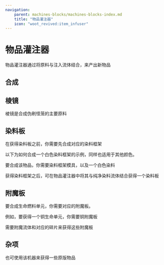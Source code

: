 ```yaml
---
navigation:
    parent: machines-blocks/machines-blocks-index.md
    title: "物品灌注器"
    icon: "woot_revived:item_infuser"
---
```

# 物品灌注器

<BlockImage id="item_infuser" scale="5"/>

<ItemImage id="item_infuser" scale="0.5"/>物品灌注器通过将原料与注入流体结合，来产出新物品

## 合成

<RecipeFor id="item_infuser" />

## 棱镜

<ItemImage id="prism" scale="0.5"/>棱镜是合成<ItemImage id="fake_spawner" scale="0.5"/>伪刷怪笼的主要原料

<Recipe id="item_infuser/prism" />

## 染料板

在获得染料板之前，你需要先合成对应的染料框架

以下为如何合成一个<ItemImage id="white_dye_casing" scale="0.5"/>白色染料框架的示例，同样也适用于其他颜色。

<Row alignItems="center">
  <GameScene zoom="5">
    <ImportStructure src="../assets/anvil/dye_casing.snbt" />
    <IsometricCamera yaw="180" pitch="40" />
  </GameScene>
  <ItemImage id="white_dye_casing" scale="2"/>
  要合成该物品，你需要<ItemImage id="dye_casing_mold" scale="0.5"/>染料框架模具，以及一个<ItemImage id="minecraft:white_dye" scale="0.5"/>白色染料
</Row>

获得染料框架之后，可在物品灌注器中将其与<ItemImage id="pure_dye_fluid_bucket" scale="0.5"/>纯净染料流体结合获得一个染料板

<Recipe id="item_infuser/white_dye_plate" />

## 附魔板

要合成生命燃料单元，你需要对应的附魔板。

例如，要获得一个<ItemImage id="copper_cell" scale="0.5"/>铜生命单元，你需要<ItemImage id="copper_enchanted_plate" scale="0.5"/>铜附魔板

需要<ItemImage id="enchanted_fluid_bucket" scale="0.5"/>附魔流体和对应的碎片来获得这些附魔板

<Row>
  <Recipe id="item_infuser/copper_enchanted_plate" />
  <Recipe id="item_infuser/iron_enchanted_plate" />
  <Recipe id="item_infuser/gold_enchanted_plate" />
  <Recipe id="item_infuser/diamond_enchanted_plate" />
  <Recipe id="item_infuser/netherite_enchanted_plate" />
</Row>

## 杂项

也可使用该机器来获得一些原版物品

<Row>
    <Recipe id="item_infuser/magma_block" />
    <Recipe id="item_infuser/netherrack" />
    <Recipe id="item_infuser/fire_charge" />
    <Recipe id="item_infuser/crying_obsidian" />
    <Recipe id="item_infuser/soul_soil" />
</Row>